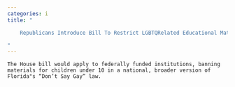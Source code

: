```yaml
---
categories: i
title: "

    Republicans Introduce Bill To Restrict LGBTQRelated Educational Materials and Programs

"
---
```



    The House bill would apply to federally funded institutions, banning materials for children under 10 in a national, broader version of Florida"s “Don’t Say Gay” law.

